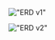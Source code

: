 !["ERD v1"](https://github.com/sjoliver/marketplace-midterm-project/blob/master/planning/images/ERD-v1.png?raw=true)

!["ERD v2"](https://github.com/sjoliver/marketplace-midterm-project/blob/master/planning/images/ERD-v2.png?raw=true)
